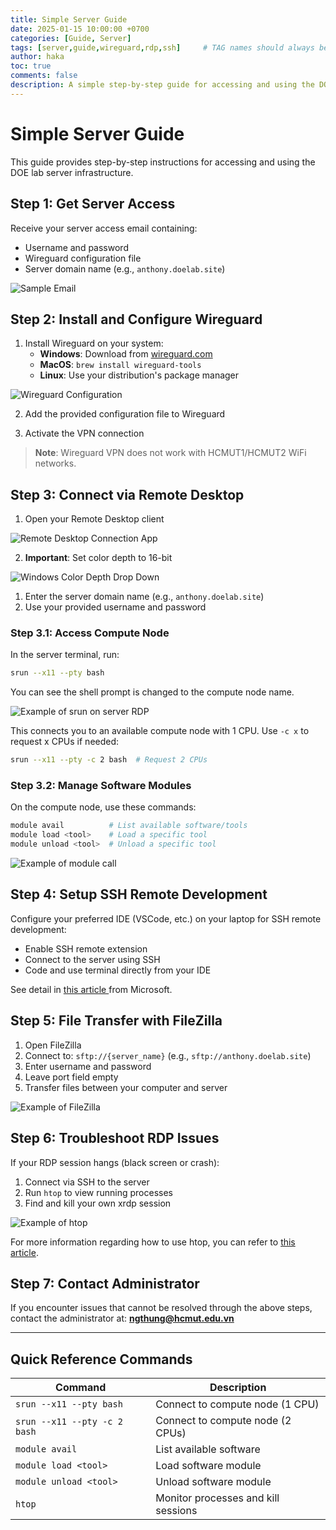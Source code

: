```yaml
---
title: Simple Server Guide
date: 2025-01-15 10:00:00 +0700
categories: [Guide, Server]
tags: [server,guide,wireguard,rdp,ssh]     # TAG names should always be lowercase
author: haka
toc: true
comments: false
description: A simple step-by-step guide for accessing and using the DOE lab server infrastructure.
---
```


# Simple Server Guide

This guide provides step-by-step instructions for accessing and using the DOE lab server infrastructure.

## Step 1: Get Server Access

Receive your server access email containing:
- Username and password
- Wireguard configuration file
- Server domain name (e.g., `anthony.doelab.site`)

![Sample Email](../assets/img/SimpleServerGuide/sample-email.png)

## Step 2: Install and Configure Wireguard

1. Install Wireguard on your system:
   - **Windows**: Download from [wireguard.com](https://www.wireguard.com/install/)
   - **MacOS**: `brew install wireguard-tools`
   - **Linux**: Use your distribution's package manager

![Wireguard Configuration](../assets/img/SimpleServerGuide/wireguard.webp)

2. Add the provided configuration file to Wireguard

3. Activate the VPN connection

> **Note**: Wireguard VPN does not work with HCMUT1/HCMUT2 WiFi networks.

## Step 3: Connect via Remote Desktop

1. Open your Remote Desktop client

![Remote Desktop Connection App](../assets/img/SimpleServerGuide/remote-desktop-connection-app.png)

2. **Important**: Set color depth to 16-bit

![Windows Color Depth Drop Down](../assets/img/SimpleServerGuide/windows-color-depth-drop-down.png)

1. Enter the server domain name (e.g., `anthony.doelab.site`)
2. Use your provided username and password

### Step 3.1: Access Compute Node

In the server terminal, run:
```bash
srun --x11 --pty bash
```

You can see the shell prompt is changed to the compute node name.

![Example of srun on server RDP](../assets/img/SimpleServerGuide/srun-on-server-rdp.png)

This connects you to an available compute node with 1 CPU. Use `-c x` to request x CPUs if needed:
```bash
srun --x11 --pty -c 2 bash  # Request 2 CPUs
```

### Step 3.2: Manage Software Modules

On the compute node, use these commands:
```bash
module avail          # List available software/tools
module load <tool>    # Load a specific tool
module unload <tool>  # Unload a specific tool
```

![Example of module call](../assets/img/SimpleServerGuide/example-module-call.png)

## Step 4: Setup SSH Remote Development

Configure your preferred IDE (VSCode, etc.) on your laptop for SSH remote development:
- Enable SSH remote extension
- Connect to the server using SSH
- Code and use terminal directly from your IDE

See detail in [this article ](https://code.visualstudio.com/docs/remote/ssh) from Microsoft.

## Step 5: File Transfer with FileZilla

1. Open FileZilla
2. Connect to: `sftp://{server_name}` (e.g., `sftp://anthony.doelab.site`)
3. Enter username and password
4. Leave port field empty
5. Transfer files between your computer and server

![Example of FileZilla](../assets/img/SimpleServerGuide/example-filezilla.png)

## Step 6: Troubleshoot RDP Issues

If your RDP session hangs (black screen or crash):

1. Connect via SSH to the server
2. Run `htop` to view running processes
3. Find and kill your own xrdp session

![Example of htop](../assets/img/SimpleServerGuide/htop.png)

For more information regarding how to use htop, you can refer to [this article](https://dev.to/karandaid/mastering-the-linux-htop-command-4509).

## Step 7: Contact Administrator

If you encounter issues that cannot be resolved through the above steps, contact the administrator at: **ngthung@hcmut.edu.vn**

---

## Quick Reference Commands

| Command | Description |
|---------|-------------|
| `srun --x11 --pty bash` | Connect to compute node (1 CPU) |
| `srun --x11 --pty -c 2 bash` | Connect to compute node (2 CPUs) |
| `module avail` | List available software |
| `module load <tool>` | Load software module |
| `module unload <tool>` | Unload software module |
| `htop` | Monitor processes and kill sessions | 